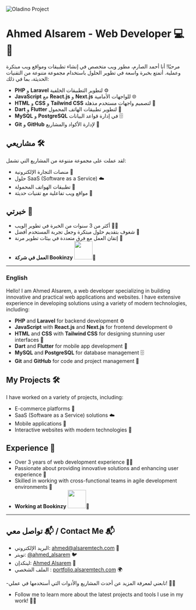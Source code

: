 ![Oladino Project](https://oladino.com/wp-content/uploads/2023/10/MR-oladinocom-1110231103-11102023172220-1.jpeg)
# Ahmed Alsarem - Web Developer 💻🚀

مرحبًا! أنا أحمد الصارم، مطور ويب متخصص في إنشاء تطبيقات ومواقع ويب مبتكرة وعملية. أتمتع بخبرة واسعة في تطوير الحلول باستخدام مجموعة متنوعة من التقنيات الحديثة، بما في ذلك:

- **PHP** و **Laravel** لتطوير التطبيقات الخلفية ⚙️
- **JavaScript** مع **React.js** و **Next.js** للواجهات الأمامية 🌐
- **HTML** و **CSS** و **Tailwind CSS** لتصميم واجهات مستخدم مذهلة 🎨
- **Dart** و **Flutter** لتطوير تطبيقات الهاتف المحمول 📱
- **MySQL** و **PostgreSQL** في إدارة قواعد البيانات 🗄️
- **Git** و **GitHub** لإدارة الأكواد والمشاريع 📂

## مشاريعي 🛠️

لقد عملت على مجموعة متنوعة من المشاريع التي تشمل:

- منصات التجارة الإلكترونية 🛒
- حلول SaaS (Software as a Service) ☁️
- تطبيقات الهواتف المحمولة 📲
- مواقع ويب تفاعلية مع تقنيات حديثة 🌟

## خبرتي 🌱

- أكثر من 3 سنوات من الخبرة في تطوير الويب 👨‍💻
- شغوف بتقديم حلول مبتكرة وجعل تجربة المستخدم أفضل 🎯
- إتقان العمل مع فرق متعددة في بيئات تطوير مرنة 🤝
- **العمل في شركة Bookinzy** <img src="https://bookinzy.com/wp-content/uploads/2021/07/logo.png" width="50" />🏢

---

### English

Hello! I am Ahmed Alsarem, a web developer specializing in building innovative and practical web applications and websites. I have extensive experience in developing solutions using a variety of modern technologies, including:

- **PHP** and **Laravel** for backend development ⚙️
- **JavaScript** with **React.js** and **Next.js** for frontend development 🌐
- **HTML** and **CSS** with **Tailwind CSS** for designing stunning user interfaces 🎨
- **Dart** and **Flutter** for mobile app development 📱
- **MySQL** and **PostgreSQL** for database management 🗄️
- **Git** and **GitHub** for code and project management 📂

## My Projects 🛠️

I have worked on a variety of projects, including:

- E-commerce platforms 🛒
- SaaS (Software as a Service) solutions ☁️
- Mobile applications 📲
- Interactive websites with modern technologies 🌟

## Experience 🌱

- Over 3 years of web development experience 👨‍💻
- Passionate about providing innovative solutions and enhancing user experience 🎯
- Skilled in working with cross-functional teams in agile development environments 🤝
- **Working at Bookinzy** <img src="https://bookinzy.com/wp-content/uploads/2021/07/logo.png" width="50" />🏢

---

## تواصل معي 📬 / Contact Me 📬

- البريد الإلكتروني: [ahmed@alsaremtech.com](mailto:info@alsaremtech.com) 📧 
- تويتر: [@ahmed_alsarem](https://twitter.com/ahmed_alsarem) 🐦 
- لينكدإن: [Ahmed Alsarem](https://www.linkedin.com/in/ahmed-alsarem) 💼 
- الملف الشخصي : [portfolio.alsaremtech.com](https://portfolio.alsaremtech.com/) 🌍

-تابعني لمعرفة المزيد عن أحدث المشاريع والأدوات التي أستخدمها في عملي! 🔧💡 
- Follow me to learn more about the latest projects and tools I use in my work! 🔧💡
